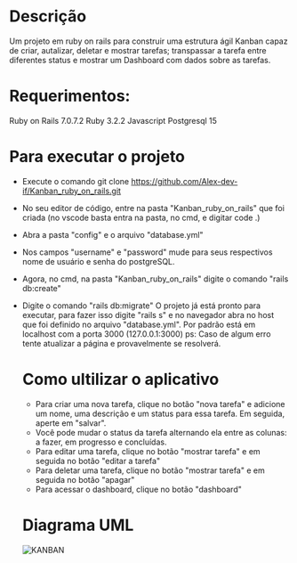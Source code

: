 # Descrição

Um projeto em ruby on rails para construir uma estrutura ágil Kanban capaz de criar, autalizar, deletar e mostrar tarefas; transpassar a tarefa entre diferentes status e mostrar um Dashboard com dados sobre as tarefas.

# Requerimentos:

Ruby on Rails 7.0.7.2
Ruby 3.2.2
Javascript
Postgresql 15

# Para executar o projeto

* Execute o comando git clone https://github.com/Alex-dev-if/Kanban_ruby_on_rails.git
* No seu editor de código, entre na pasta "Kanban_ruby_on_rails" que foi criada (no vscode basta entra na pasta, no cmd, e digitar code .)
* Abra a pasta "config" e o arquivo "database.yml"
* Nos campos "username" e "password" mude para seus respectivos nome de usuário e senha do postgreSQL.
* Agora, no cmd, na pasta "Kanban_ruby_on_rails" digite o comando "rails db:create"
* Digite o comando "rails db:migrate"
  O projeto já está pronto para executar, para fazer isso digite "rails s" e no navegador abra no host que foi definido no arquivo "database.yml". Por padrão está em localhost com a porta 3000 (127.0.0.1:3000)
  ps: Caso de algum erro tente atualizar a página e provavelmente se resolverá.

  # Como ultilizar o aplicativo

  * Para criar uma nova tarefa, clique no botão "nova tarefa" e adicione um nome, uma descrição e um status para essa tarefa. Em seguida, aperte em "salvar".
  * Você pode mudar o status da tarefa alternando ela entre as colunas: a fazer, em progresso e concluídas.
  * Para editar uma tarefa, clique no botão "mostrar tarefa" e em seguida no botão "editar a tarefa"
  * Para deletar uma tarefa, clique no botão "mostrar tarefa" e em seguida no botão "apagar"
  * Para acessar o dashboard, clique no botão "dashboard"
 
  # Diagrama UML
  
    ![KANBAN](https://github.com/Alex-dev-if/Kanban_ruby_on_rails/assets/91799263/6d8009d2-219e-4a65-9a3d-d182316a2564)

